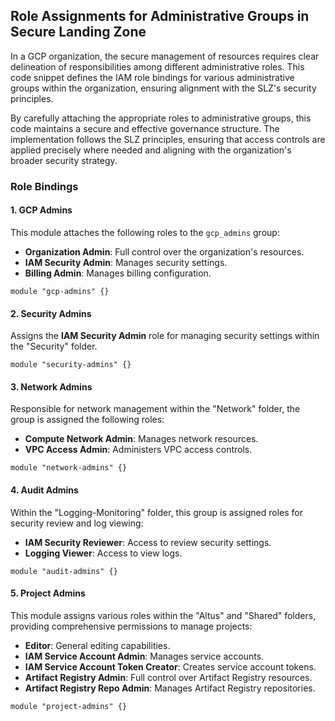 ## Role Assignments for Administrative Groups in Secure Landing Zone

In a GCP organization, the secure management of resources requires clear delineation of responsibilities among different administrative roles. This code snippet defines the IAM role bindings for various administrative groups within the organization, ensuring alignment with the SLZ's security principles.

By carefully attaching the appropriate roles to administrative groups, this code maintains a secure and effective governance structure. The implementation follows the SLZ principles, ensuring that access controls are applied precisely where needed and aligning with the organization's broader security strategy.


### Role Bindings

#### 1. **GCP Admins**

This module attaches the following roles to the `gcp_admins` group:

- **Organization Admin**: Full control over the organization's resources.
- **IAM Security Admin**: Manages security settings.
- **Billing Admin**: Manages billing configuration.

```hcl
module "gcp-admins" {}
```

#### 2. **Security Admins**

Assigns the **IAM Security Admin** role for managing security settings within the "Security" folder.

```hcl
module "security-admins" {}
```

#### 3. **Network Admins**

Responsible for network management within the "Network" folder, the group is assigned the following roles:

- **Compute Network Admin**: Manages network resources.
- **VPC Access Admin**: Administers VPC access controls.

```hcl
module "network-admins" {}
```

#### 4. **Audit Admins**

Within the "Logging-Monitoring" folder, this group is assigned roles for security review and log viewing:

- **IAM Security Reviewer**: Access to review security settings.
- **Logging Viewer**: Access to view logs.

```hcl
module "audit-admins" {}
```

#### 5. **Project Admins**

This module assigns various roles within the "Altus" and "Shared" folders, providing comprehensive permissions to manage projects:

- **Editor**: General editing capabilities.
- **IAM Service Account Admin**: Manages service accounts.
- **IAM Service Account Token Creator**: Creates service account tokens.
- **Artifact Registry Admin**: Full control over Artifact Registry resources.
- **Artifact Registry Repo Admin**: Manages Artifact Registry repositories.

```hcl
module "project-admins" {}
```
